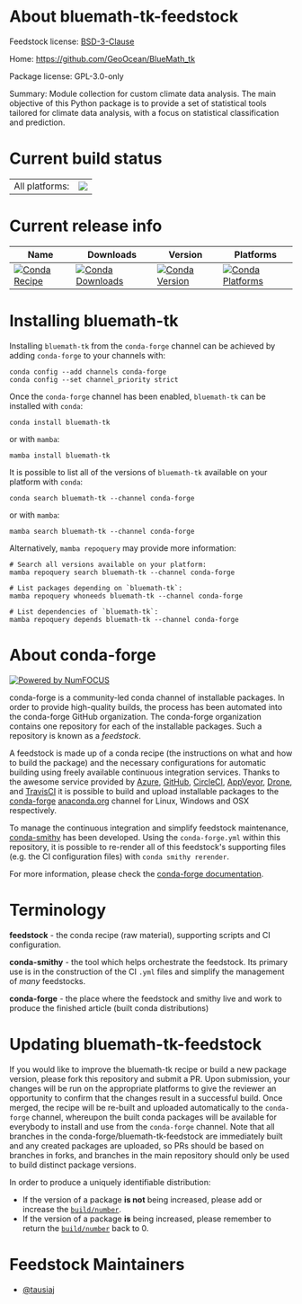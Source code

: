 About bluemath-tk-feedstock
===========================

Feedstock license: [BSD-3-Clause](https://github.com/conda-forge/bluemath-tk-feedstock/blob/main/LICENSE.txt)

Home: https://github.com/GeoOcean/BlueMath_tk

Package license: GPL-3.0-only

Summary: Module collection for custom climate data analysis. The main objective of this Python package is to provide a set of statistical tools tailored for climate data analysis, with a focus on statistical classification and prediction.

Current build status
====================


<table><tr><td>All platforms:</td>
    <td>
      <a href="https://dev.azure.com/conda-forge/feedstock-builds/_build/latest?definitionId=26130&branchName=main">
        <img src="https://dev.azure.com/conda-forge/feedstock-builds/_apis/build/status/bluemath-tk-feedstock?branchName=main">
      </a>
    </td>
  </tr>
</table>

Current release info
====================

| Name | Downloads | Version | Platforms |
| --- | --- | --- | --- |
| [![Conda Recipe](https://img.shields.io/badge/recipe-bluemath--tk-green.svg)](https://anaconda.org/conda-forge/bluemath-tk) | [![Conda Downloads](https://img.shields.io/conda/dn/conda-forge/bluemath-tk.svg)](https://anaconda.org/conda-forge/bluemath-tk) | [![Conda Version](https://img.shields.io/conda/vn/conda-forge/bluemath-tk.svg)](https://anaconda.org/conda-forge/bluemath-tk) | [![Conda Platforms](https://img.shields.io/conda/pn/conda-forge/bluemath-tk.svg)](https://anaconda.org/conda-forge/bluemath-tk) |

Installing bluemath-tk
======================

Installing `bluemath-tk` from the `conda-forge` channel can be achieved by adding `conda-forge` to your channels with:

```
conda config --add channels conda-forge
conda config --set channel_priority strict
```

Once the `conda-forge` channel has been enabled, `bluemath-tk` can be installed with `conda`:

```
conda install bluemath-tk
```

or with `mamba`:

```
mamba install bluemath-tk
```

It is possible to list all of the versions of `bluemath-tk` available on your platform with `conda`:

```
conda search bluemath-tk --channel conda-forge
```

or with `mamba`:

```
mamba search bluemath-tk --channel conda-forge
```

Alternatively, `mamba repoquery` may provide more information:

```
# Search all versions available on your platform:
mamba repoquery search bluemath-tk --channel conda-forge

# List packages depending on `bluemath-tk`:
mamba repoquery whoneeds bluemath-tk --channel conda-forge

# List dependencies of `bluemath-tk`:
mamba repoquery depends bluemath-tk --channel conda-forge
```


About conda-forge
=================

[![Powered by
NumFOCUS](https://img.shields.io/badge/powered%20by-NumFOCUS-orange.svg?style=flat&colorA=E1523D&colorB=007D8A)](https://numfocus.org)

conda-forge is a community-led conda channel of installable packages.
In order to provide high-quality builds, the process has been automated into the
conda-forge GitHub organization. The conda-forge organization contains one repository
for each of the installable packages. Such a repository is known as a *feedstock*.

A feedstock is made up of a conda recipe (the instructions on what and how to build
the package) and the necessary configurations for automatic building using freely
available continuous integration services. Thanks to the awesome service provided by
[Azure](https://azure.microsoft.com/en-us/services/devops/), [GitHub](https://github.com/),
[CircleCI](https://circleci.com/), [AppVeyor](https://www.appveyor.com/),
[Drone](https://cloud.drone.io/welcome), and [TravisCI](https://travis-ci.com/)
it is possible to build and upload installable packages to the
[conda-forge](https://anaconda.org/conda-forge) [anaconda.org](https://anaconda.org/)
channel for Linux, Windows and OSX respectively.

To manage the continuous integration and simplify feedstock maintenance,
[conda-smithy](https://github.com/conda-forge/conda-smithy) has been developed.
Using the ``conda-forge.yml`` within this repository, it is possible to re-render all of
this feedstock's supporting files (e.g. the CI configuration files) with ``conda smithy rerender``.

For more information, please check the [conda-forge documentation](https://conda-forge.org/docs/).

Terminology
===========

**feedstock** - the conda recipe (raw material), supporting scripts and CI configuration.

**conda-smithy** - the tool which helps orchestrate the feedstock.
                   Its primary use is in the construction of the CI ``.yml`` files
                   and simplify the management of *many* feedstocks.

**conda-forge** - the place where the feedstock and smithy live and work to
                  produce the finished article (built conda distributions)


Updating bluemath-tk-feedstock
==============================

If you would like to improve the bluemath-tk recipe or build a new
package version, please fork this repository and submit a PR. Upon submission,
your changes will be run on the appropriate platforms to give the reviewer an
opportunity to confirm that the changes result in a successful build. Once
merged, the recipe will be re-built and uploaded automatically to the
`conda-forge` channel, whereupon the built conda packages will be available for
everybody to install and use from the `conda-forge` channel.
Note that all branches in the conda-forge/bluemath-tk-feedstock are
immediately built and any created packages are uploaded, so PRs should be based
on branches in forks, and branches in the main repository should only be used to
build distinct package versions.

In order to produce a uniquely identifiable distribution:
 * If the version of a package **is not** being increased, please add or increase
   the [``build/number``](https://docs.conda.io/projects/conda-build/en/latest/resources/define-metadata.html#build-number-and-string).
 * If the version of a package **is** being increased, please remember to return
   the [``build/number``](https://docs.conda.io/projects/conda-build/en/latest/resources/define-metadata.html#build-number-and-string)
   back to 0.

Feedstock Maintainers
=====================

* [@tausiaj](https://github.com/tausiaj/)

